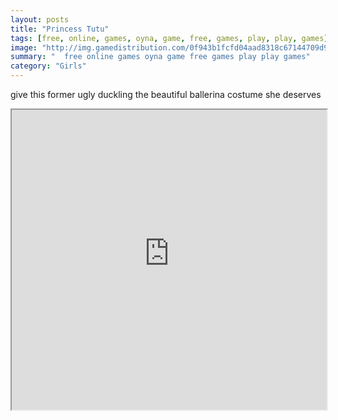 ```yaml
---
layout: posts
title: "Princess Tutu"
tags: [free, online, games, oyna, game, free, games, play, play, games]
image: "http://img.gamedistribution.com/0f943b1fcfd04aad8318c67144709d9e.jpg"
summary: "  free online games oyna game free games play play games"
category: "Girls"
---
```


give this former ugly duckling the beautiful ballerina costume she deserves

<iframe width="100%" height="480px;" src="http://flash.gamedistribution.com?game=0f943b1fcfd04aad8318c67144709d9e"></iframe>